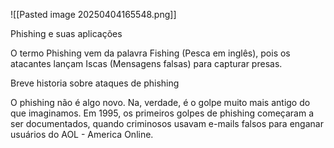 ![[Pasted image 20250404165548.png]]

Phishing e suas aplicações

O termo Phishing vem da palavra Fishing (Pesca em inglês), pois os atacantes lançam Iscas (Mensagens falsas) para capturar presas.

Breve historia sobre ataques de phishing

O phishing não é algo novo. Na, verdade, é o golpe muito mais antigo do que imaginamos. Em 1995, os primeiros golpes de phishing começaram a ser documentados, quando criminosos usavam e-mails falsos para enganar usuários do AOL - America Online.

